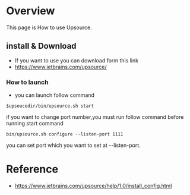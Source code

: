 # Overview
This page is How to use Upsource.

## install & Download
* If you want to use you can download form this link
* https://www.jetbrains.com/upsource/

### How to launch
* you can launch follow command
```
$upsoucedir/bin/upsource.sh start
```
if you want to change port number,you must run follow command before running start command
```
bin/upsource.sh configure --listen-port 1111
```
you can set port which you want to set at --listen-port.



# Reference
* https://www.jetbrains.com/upsource/help/1.0/install_config.html


